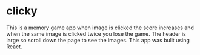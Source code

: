 # clicky
This is a memory game app when image is clicked the score increases and when the same image is clicked twice you lose the game. The header is large so scroll down the page to see the images. This app was bulit using React.
